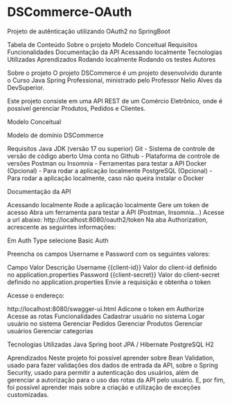 # DSCommerce-OAuth
Projeto de autênticação utilizando OAuth2 no SpringBoot

Tabela de Conteúdo
Sobre o projeto
Modelo Conceitual
Requisitos
Funcionalidades
Documentação da API
Acessando localmente
Tecnologias Utilizadas
Aprendizados
Rodando localmente
Rodando os testes
Autores

Sobre o projeto
O projeto DSCommerce é um projeto desenvolvido durante o Curso Java Spring Professional, ministrado pelo Professor Nelio Alves da DevSuperior.

Este projeto consiste em uma API REST de um Comércio Eletrônico, onde é possível gerenciar Produtos, Pedidos e Clientes.


Modelo Conceitual


Modelo de domínio DSCommerce


Requisitos
Java JDK (versão 17 ou superior)
Git - Sistema de controle de versão de código aberto
Uma conta no Github - Plataforma de controle de versões
Postman ou Insomnia - Ferramentas para testar a API
Docker (Opcional) - Para rodar a aplicação localmente
PostgreSQL (Opcional) - Para rodar a aplicação localmente, caso não queira instalar o Docker

Documentação da API

Acessando localmente
Rode a aplicação localmente
Gere um token de acesso
Abra um ferramenta para testar a API (Postman, Insomnia...)
Acesse a url abaixo:
http://localhost:8080/oauth2/token
Na aba Authorization, acrescente as seguintes informações:

Em Auth Type selecione Basic Auth

Preencha os campos Username e Password com os seguintes valores:

Campo	Valor	Descrição
Username	{{client-id}}	Valor do client-id definido no application.properties
Password	{{client-secret}}	Valor do client-secret definido no application.properties
Envie a requisição e obtenha o token

Acesse o endereço:

http://localhost:8080/swagger-ui.html
Adicone o token em Authorize
Acesse as rotas
Funcionalidades
Cadastrar usuário no sistema
Logar usuário no sistema
Gerenciar Pedidos
Gerenciar Produtos
Gerenciar usuários
Gerenciar categorias

Tecnologias Utilizadas
Java
Spring boot
JPA / Hibernate
PostgreSQL
H2

Aprendizados
Neste projeto foi possível aprender sobre Bean Validation, usado para fazer validações dos dados de entrada da API, sobre o Spring Security, usado para permitir a autenticação dos usuários, além de gerenciar a autorização para o uso das rotas da API pelo usuário. E, por fim, foi possível aprender mais sobre a criação e utilização de exceções customizadas.


